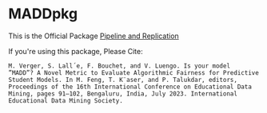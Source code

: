# MADDpkg

This is the Official Package [Pipeline and Replication](https://github.com/melinaverger/MADD)

If you're using this package, Please Cite:

```
M. Verger, S. Lall´e, F. Bouchet, and V. Luengo. Is your model
”MADD”? A Novel Metric to Evaluate Algorithmic Fairness for Predictive Student Models. In M. Feng, T. K¨aser, and P. Talukdar, editors, Proceedings of the 16th International Conference on Educational Data Mining, pages 91–102, Bengaluru, India, July 2023. International Educational Data Mining Society.
```




